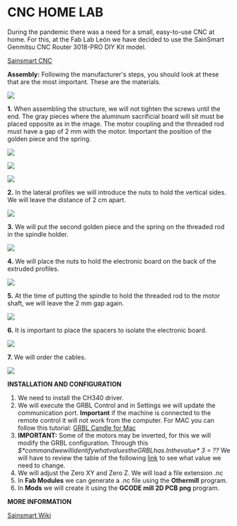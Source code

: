 # **CNC HOME LAB**

During the pandemic there was a need for a small, easy-to-use CNC at home. For this, at the Fab Lab León we have decided to use the SainSmart Genmitsu CNC Router 3018-PRO DIY Kit model.

[Sainsmart CNC](https://www.sainsmart.com/products/sainsmart-genmitsu-cnc-router-3018-pro-diy-kit)

**Assembly:**
Following the manufacturer's steps, you should look at these that are the most important. These are the materials.

![](https://i.imgur.com/wKPmRac.jpg)


**1.** When assembling the structure, we will not tighten the screws until the end. The gray pieces where the aluminum sacrificial board will sit must be placed opposite as in the image. The motor coupling and the threaded rod must have a gap of 2 mm with the motor. Important the position of the golden piece and the spring.

![](https://i.imgur.com/lHRJ6FP.jpg)

![](https://i.imgur.com/UdP0DpA.jpg)

![](https://i.imgur.com/y8OIuDE.jpg)

**2.** In the lateral profiles we will introduce the nuts to hold the vertical sides. We will leave the distance of 2 cm apart.

![](https://i.imgur.com/YIRxgvH.jpg)

**3.** We will put the second golden piece and the spring on the threaded rod in the spindle holder. 

![](https://i.imgur.com/zGWGpHY.jpg)

**4.** We will place the nuts to hold the electronic board on the back of the extruded profiles.

![](https://i.imgur.com/xPSuocI.jpg)

**5.** At the time of putting the spindle to hold the threaded rod to the motor shaft, we will leave the 2 mm gap again.

![](https://i.imgur.com/fLKVjof.jpg)

**6.** It is important to place the spacers to isolate the electronic board.

![](https://i.imgur.com/aw4Iy4l.jpg)

**7.** We will order the cables. 

![](https://i.imgur.com/fZOXMmG.jpg)


**INSTALLATION AND CONFIGURATION**

1. We need to install the CH340 driver.
2. We will execute the GRBL Control and in Settings we will update the communication port. **Important** if the machine is connected to the remote control it will not work from the computer. For MAC you can follow this tutorial:
[GRBL Candle for Mac](https://docs.sainsmart.com/article/zcyhab7a0k-how-to-install-grblcontrol-candle-for-mac)
3. **IMPORTANT:** Some of the motors may be inverted, for this we will modify the GRBL configuration. Through this *$$* command we will identify what values the GRBL has. In the value *$ 3 = ??* We will have to review the table of the following [link](https://github.com/gnea/grbl/wiki/Grbl-v1.1-Configuration#3--direction-port-invert-mask) to see what value we need to change.
4. We will adjust the Zero XY and Zero Z. We will load a file extension .nc
5. In **Fab Modules** we can generate a .nc file using the **Othermill** program. 
6. In **Mods** we will create it using the **GCODE mill 2D PCB png** program.

**MORE INFORMATION**

[Sainsmart Wiki](http://wiki.sainsmart.com/index.php/101-60-280PRO)
